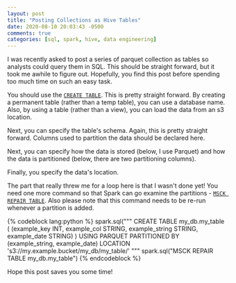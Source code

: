 ```yaml
---
layout: post
title: "Posting Collections as Hive Tables"
date: 2020-08-10 20:03:43 -0500
comments: true
categories: [sql, spark, hive, data engineering]
---
```


I was recently asked to post a series of parquet collection as tables so analysts could query them in SQL. This should be straight forward, but it took me awhile to figure out. Hopefully, you find this post before spending too much time on such an easy task.

You should use the [`CREATE TABLE`](https://docs.databricks.com/spark/latest/spark-sql/language-manual/create-table.html). This is pretty straight forward. By creating a permanent table (rather than a temp table), you can use a database name. Also, by using a table (rather than  a view), you can load the data from an s3 location. 

Next, you can specify the table's schema. Again, this is pretty straight forward. Columns used to partition the data should be declared here.

Next, you can specify how the data is stored (below, I use Parquet) and how the data is partitioned (below, there are two partitioning columns).

Finally, you specify the data's location.

The part that really threw me for a loop here is that I wasn't done yet! You need one more command so that Spark can go examine the partitions - [`MSCK REPAIR TABLE`](https://spark.apache.org/docs/latest/sql-ref-syntax-ddl-repair-table.html). Also please note that this command needs to be re-run whenever a partition is added.

{% codeblock lang:python %}
spark.sql("""
CREATE TABLE my_db.my_table (
(example_key INT, example_col STRING, example_string STRING, example_date STRING)
)
USING PARQUET
PARTITIONED BY (example_string, example_date)
LOCATION 's3://my.example.bucket/my_db/my_table/'
"""
spark.sql("MSCK REPAIR TABLE my_db.my_table")
{% endcodeblock %}

Hope this post saves you some time!
